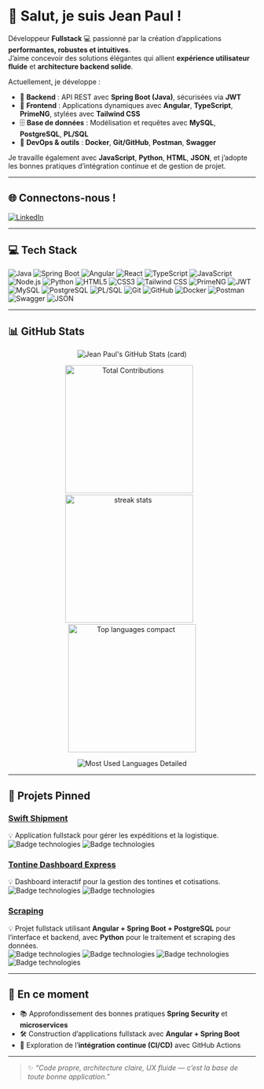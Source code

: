 # 👋 Salut, je suis Jean Paul !

Développeur **Fullstack** 💻 passionné par la création d’applications **performantes, robustes et intuitives**.  
J’aime concevoir des solutions élégantes qui allient **expérience utilisateur fluide** et **architecture backend solide**.

Actuellement, je développe :
- 🔧 **Backend** : API REST avec **Spring Boot (Java)**, sécurisées via **JWT**
- 🎨 **Frontend** : Applications dynamiques avec **Angular**, **TypeScript**, **PrimeNG**, stylées avec **Tailwind CSS**
- 🗄️ **Base de données** : Modélisation et requêtes avec **MySQL**, **PostgreSQL**, **PL/SQL**
- 🐳 **DevOps & outils** : **Docker**, **Git/GitHub**, **Postman**, **Swagger**

Je travaille également avec **JavaScript**, **Python**, **HTML**, **JSON**, et j’adopte les bonnes pratiques d’intégration continue et de gestion de projet.

---

## 🌐 Connectons-nous !

[![LinkedIn](https://img.shields.io/badge/LinkedIn-0077B5?style=for-the-badge&logo=linkedin&logoColor=white)](https://www.linkedin.com/in/sossu-jean-paul-a31555282/)

---

## 💻 Tech Stack

![Java](https://img.shields.io/badge/Java-ED8B00?style=for-the-badge&logo=openjdk&logoColor=white)
![Spring Boot](https://img.shields.io/badge/Spring_Boot-6DB33F?style=for-the-badge&logo=spring&logoColor=white)
![Angular](https://img.shields.io/badge/Angular-DD0031?style=for-the-badge&logo=angular&logoColor=white)
![React](https://img.shields.io/badge/React-61DAFB?style=for-the-badge&logo=react&logoColor=black)
![TypeScript](https://img.shields.io/badge/TypeScript-007ACC?style=for-the-badge&logo=typescript&logoColor=white)
![JavaScript](https://img.shields.io/badge/JavaScript-F7DF1E?style=for-the-badge&logo=javascript&logoColor=black)
![Node.js](https://img.shields.io/badge/Node.js-339933?style=for-the-badge&logo=node.js&logoColor=white)
![Python](https://img.shields.io/badge/Python-3776AB?style=for-the-badge&logo=python&logoColor=white)
![HTML5](https://img.shields.io/badge/HTML5-E34F26?style=for-the-badge&logo=html5&logoColor=white)
![CSS3](https://img.shields.io/badge/CSS3-1572B6?style=for-the-badge&logo=css3&logoColor=white)
![Tailwind CSS](https://img.shields.io/badge/Tailwind_CSS-38B2AC?style=for-the-badge&logo=tailwind-css&logoColor=white)
![PrimeNG](https://img.shields.io/badge/PrimeNG-FF6F00?style=for-the-badge&logo=primeng&logoColor=white)
![JWT](https://img.shields.io/badge/JWT-000000?style=for-the-badge&logo=json-web-tokens&logoColor=white)
![MySQL](https://img.shields.io/badge/MySQL-00758F?style=for-the-badge&logo=mysql&logoColor=white)
![PostgreSQL](https://img.shields.io/badge/PostgreSQL-316192?style=for-the-badge&logo=postgresql&logoColor=white)
![PL/SQL](https://img.shields.io/badge/PLSQL-F88700?style=for-the-badge&logo=oracle&logoColor=white)
![Git](https://img.shields.io/badge/Git-F05032?style=for-the-badge&logo=git&logoColor=white)
![GitHub](https://img.shields.io/badge/GitHub-181717?style=for-the-badge&logo=github&logoColor=white)
![Docker](https://img.shields.io/badge/Docker-2496ED?style=for-the-badge&logo=docker&logoColor=white)
![Postman](https://img.shields.io/badge/Postman-FF6C37?style=for-the-badge&logo=postman&logoColor=white)
![Swagger](https://img.shields.io/badge/Swagger-85EA2D?style=for-the-badge&logo=swagger&logoColor=black)
![JSON](https://img.shields.io/badge/JSON-000000?style=for-the-badge&logo=json&logoColor=white)

---

## 📊 GitHub Stats

<!-- Carte principale: résumé + grade circulaire (via github-readme-stats) -->
<p align="center">
  <img src="https://github-readme-stats.vercel.app/api?username=Je0Pa004&show_icons=true&count_private=true&theme=react-dark&hide_border=true&card_width=820" alt="Jean Paul's GitHub Stats (card)" />
</p>

<!-- Ligne de 3 cartes : Total contributions / Current streak / Longest streak.
     github-readme-streak-stats génère une carte "streak" ; pour les autres chiffres on utilise
     des cards images générées via github-readme-stats (contributions choisis) et une image personnalisée. -->
<p align="center">
  <!-- Total contributions (utilise l'endpoint contributions pour simuler un encart) -->
  <img src="https://github-readme-stats.vercel.app/api?username=Je0Pa004&show_icons=false&theme=react-dark&hide_border=true&count_private=true&title_color=ffb020&text_color=ffffff&bg_color=00000000&custom_title=Total+Contributions" alt="Total Contributions" width="260" />
  &nbsp;&nbsp;
  <!-- Streak card (centre) -->
  <img src="https://github-readme-streak-stats.herokuapp.com/?user=Je0Pa004&theme=dark&hide_border=true" alt="streak stats" width="260" />
  &nbsp;&nbsp;
  <!-- Longest streak (on réutilise top-langs en mode compact juste pour l'alignement visuel) -->
  <img src="https://github-readme-stats.vercel.app/api/top-langs/?username=Je0Pa004&layout=compact&theme=react-dark&hide_border=true" alt="Top languages compact" width="260" />
</p>

<!-- Bloc "Most Used Languages" plus grand, avec legend -->
<p align="center">
  <img src="https://github-readme-stats.vercel.app/api/top-langs/?username=Je0Pa004&layout=normal&theme=react-dark&hide_border=true&langs_count=6" alt="Most Used Languages Detailed" />
</p>

---

## 📌 Projets Pinned

### [Swift Shipment](https://github.com/Je0Pa004/swift-shipment)
💡 Application fullstack pour gérer les expéditions et la logistique.  
![Badge technologies](https://img.shields.io/badge/React-61DAFB?style=for-the-badge&logo=react&logoColor=black)
![Badge technologies](https://img.shields.io/badge/Node.js-339933?style=for-the-badge&logo=node.js&logoColor=white)

### [Tontine Dashboard Express](https://github.com/Je0Pa004/tontine-dashboard-express)
💡 Dashboard interactif pour la gestion des tontines et cotisations.  
![Badge technologies](https://img.shields.io/badge/React-61DAFB?style=for-the-badge&logo=react&logoColor=black)
![Badge technologies](https://img.shields.io/badge/Node.js-339933?style=for-the-badge&logo=node.js&logoColor=white)

### [Scraping](https://github.com/Je0Pa004/scraping)
💡 Projet fullstack utilisant **Angular + Spring Boot + PostgreSQL** pour l’interface et backend, avec **Python** pour le traitement et scraping des données.  
![Badge technologies](https://img.shields.io/badge/Angular-DD0031?style=for-the-badge&logo=angular&logoColor=white)
![Badge technologies](https://img.shields.io/badge/SpringBoot-6DB33F?style=for-the-badge&logo=spring&logoColor=white)
![Badge technologies](https://img.shields.io/badge/PostgreSQL-316192?style=for-the-badge&logo=postgresql&logoColor=white)
![Badge technologies](https://img.shields.io/badge/Python-3776AB?style=for-the-badge&logo=python&logoColor=white)

---

## 🚀 En ce moment

- 📚 Approfondissement des bonnes pratiques **Spring Security** et **microservices**  
- 🛠️ Construction d’applications fullstack avec **Angular + Spring Boot**  
- 🌱 Exploration de l’**intégration continue (CI/CD)** avec GitHub Actions  

---

> ✨ *“Code propre, architecture claire, UX fluide — c’est la base de toute bonne application.”*
